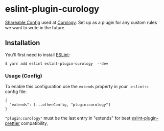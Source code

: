 # eslint-plugin-curology

[Shareable Config](https://eslint.org/docs/developer-guide/shareable-configs) used at [Curology](https://curology.com/). Set up as a plugin for any custom rules we want to write in the future.

## Installation

You'll first need to install [ESLint](http://eslint.org):

```
$ yarn add eslint eslint-plugin-curology  --dev
```

### Usage (Config)

To enable this configuration use the `extends` property in your `.eslintrc` config file:

```
{
  "extends": [...otherConfig, "plugin:curology"]
}
```

`"plugin:curology"` must be the last entry in "extends" for best [eslint-plugin-prettier](https://github.com/prettier/eslint-plugin-prettier/blob/1f206661b8e197e6753b772509028c34f954b42a/README.md#recommended-configuration) compatibility,
